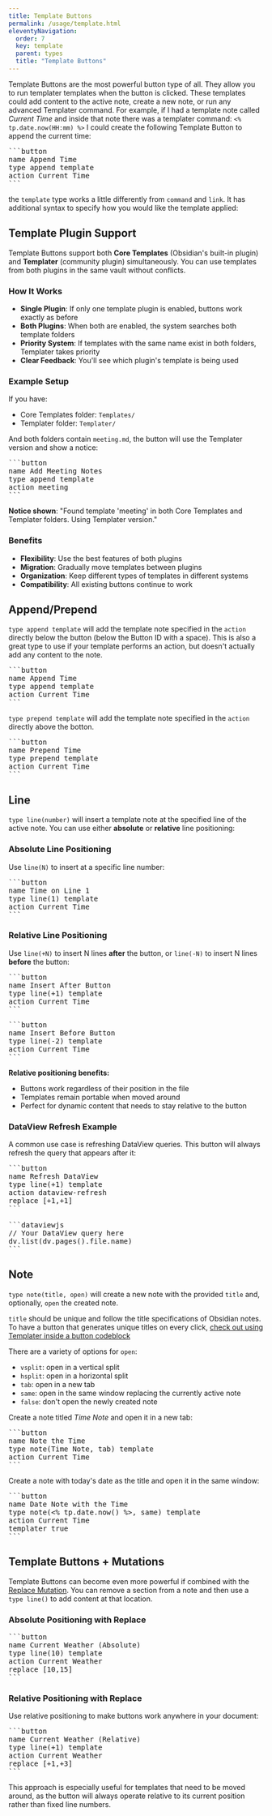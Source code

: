 ```yaml
---
title: Template Buttons
permalink: /usage/template.html
eleventyNavigation:
  order: 7
  key: template
  parent: types
  title: "Template Buttons"
---
```


Template Buttons are the most powerful button type of all. They allow you to run templater templates when the button is clicked. These templates could add content to the active note, create a new note, or run any advanced Templater command. For example, if I had a template note called _Current Time_ and inside that note there was a templater command: `<% tp.date.now(HH:mm) %>` I could create the following Template Button to append the current time:

<pre>
```button
name Append Time
type append template
action Current Time
```
</pre>

the `template` type works a little differently from `command` and `link`. It has additional syntax to specify how you would like the template applied:

## Template Plugin Support

Template Buttons support both **Core Templates** (Obsidian's built-in plugin) and **Templater** (community plugin) simultaneously. You can use templates from both plugins in the same vault without conflicts.

### How It Works

- **Single Plugin**: If only one template plugin is enabled, buttons work exactly as before
- **Both Plugins**: When both are enabled, the system searches both template folders
- **Priority System**: If templates with the same name exist in both folders, Templater takes priority
- **Clear Feedback**: You'll see which plugin's template is being used

### Example Setup

If you have:
- Core Templates folder: `Templates/`
- Templater folder: `Templater/`

And both folders contain `meeting.md`, the button will use the Templater version and show a notice:

<pre>
```button
name Add Meeting Notes
type append template
action meeting
```
</pre>

**Notice shown**: "Found template 'meeting' in both Core Templates and Templater folders. Using Templater version."

### Benefits

- **Flexibility**: Use the best features of both plugins
- **Migration**: Gradually move templates between plugins
- **Organization**: Keep different types of templates in different systems
- **Compatibility**: All existing buttons continue to work

## Append/Prepend

`type append template` will add the template note specified in the `action` directly below the button (below the Button ID with a space). This is also a great type to use if your template performs an action, but doesn't actually add any content to the note.

<pre>
```button
name Append Time
type append template
action Current Time
```
</pre>

`type prepend template` will add the template note specified in the `action` directly above the botton.

<pre>
```button
name Prepend Time
type prepend template
action Current Time
```
</pre>

## Line

`type line(number)` will insert a template note at the specified line of the active note. You can use either **absolute** or **relative** line positioning:

### Absolute Line Positioning
Use `line(N)` to insert at a specific line number:

<pre>
```button
name Time on Line 1
type line(1) template
action Current Time
```
</pre>

### Relative Line Positioning
Use `line(+N)` to insert N lines **after** the button, or `line(-N)` to insert N lines **before** the button:

<pre>
```button
name Insert After Button
type line(+1) template
action Current Time
```
</pre>

<pre>
```button
name Insert Before Button  
type line(-2) template
action Current Time
```
</pre>

**Relative positioning benefits:**
- Buttons work regardless of their position in the file
- Templates remain portable when moved around
- Perfect for dynamic content that needs to stay relative to the button

### DataView Refresh Example
A common use case is refreshing DataView queries. This button will always refresh the query that appears after it:

<pre>
```button
name Refresh DataView
type line(+1) template
action dataview-refresh
replace [+1,+1]
```

```dataviewjs
// Your DataView query here
dv.list(dv.pages().file.name)
```
</pre>

## Note

`type note(title, open)` will create a new note with the provided `title` and, optionally, `open` the created note.

`title` should be unique and follow the title specifications of Obsidian notes. To have a button that generates unique titles on every click, [check out using Templater inside a button codeblock](/templater)

There are a variety of options for `open`:
- `vsplit`: open in a vertical split
- `hsplit`: open in a horizontal split
- `tab`: open in a new tab
- `same`: open in the same window replacing the currently active note
- `false`: don't open the newly created note

Create a note titled _Time Note_ and open it in a new tab:
<pre>
```button
name Note the Time
type note(Time Note, tab) template
action Current Time
```
</pre>

Create a note with today's date as the title and open it in the same window:
<pre>
```button
name Date Note with the Time
type note(<% tp.date.now() %>, same) template
action Current Time
templater true
```
</pre>

## Template Buttons + Mutations

Template Buttons can become even more powerful if combined with the [Replace Mutation](/usage/mutations/replace). You can remove a section from a note and then use a `type line()` to add content at that location.

### Absolute Positioning with Replace
<pre>
```button
name Current Weather (Absolute)
type line(10) template
action Current Weather
replace [10,15]
```
</pre>

### Relative Positioning with Replace
Use relative positioning to make buttons work anywhere in your document:

<pre>
```button
name Current Weather (Relative)
type line(+1) template
action Current Weather
replace [+1,+3]
```
</pre>

This approach is especially useful for templates that need to be moved around, as the button will always operate relative to its current position rather than fixed line numbers.
